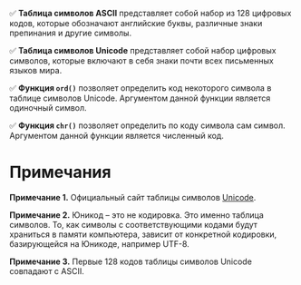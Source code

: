 ✅ **Таблица символов ASCII** представляет собой набор из 128 цифровых кодов, которые обозначают английские буквы, различные знаки препинания и другие символы.

✅ **Таблица символов Unicode** представляет собой набор цифровых символов, которые включают в себя знаки почти всех письменных языков мира.

✅ **Функция `ord()`** позволяет определить код некоторого символа в таблице символов Unicode. Аргументом данной функции является одиночный символ.

✅ **Функция `chr()`** позволяет определить по коду символа сам символ. Аргументом данной функции является численный код.



# Примечания

**Примечание 1.** Официальный сайт таблицы символов [Unicode](https://home.unicode.org/).

**Примечание 2.** Юникод – это не кодировка. Это именно таблица символов. То, как символы с соответствующими кодами будут храниться в памяти компьютера, зависит от конкретной кодировки, базирующейся на Юникоде,  например UTF-8.

**Примечание 3.** Первые 128 кодов таблицы символов Unicode совпадают с ASCII.
